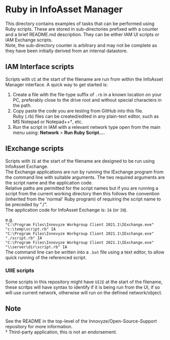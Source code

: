 # Ruby in InfoAsset Manager

This directory contains examples of tasks that can be performed using Ruby scripts. These are stored in sub-directories prefixed with a counter and a brief README.md description. They can be either IAM UI scripts or IAM Exchange scripts.  
Note, the sub-directory counter is arbitrary and may not be complete as they have been initially derived from an internal datastore.

## IAM Interface scripts
Scripts with `UI` at the start of the filename are run from within the InfoAsset Manager interface. A quick way to get started is:  
1. Create a file with the file-type suffix of `.rb` in a known location on your PC, preferably close to the drive root and without special characters in the path.  
2. Copy paste the code you are testing from GitHub into this file.  
    Ruby (.rb) files can be created/edited in any plain-text editor, such as MS Notepad or Notepad++†, etc.  
3. Run the script in IAM with a relevant network type open from the main menu using: **Network** > **Run Ruby Script...**.  

## IExchange scripts
Scripts with `IE` at the start of the filename are designed to be run using InfoAsset Exchange.  
The Exchange applications are run by running the IExchange program from the command line with suitable arguments. The two required arguments are the script name and the application code.  
Relative paths are permitted for the script names but if you are running a script from the current working directory then this follows the convention (inherited from the 'normal' Ruby program) of requiring the script name to be preceded by "./".  
The application code for InfoAsset Exchange is: `IA` (or `IN`).  


e.g.  
`"C:\Program Files\Innovyze Workgroup Client 2021.1\IExchange.exe" "c:\temp\script.rb" IA`  
`"C:\Program Files\Innovyze Workgroup Client 2021.1\IExchange.exe" "./script.rb" IA`  
`"C:\Program Files\Innovyze Workgroup Client 2021.1\IExchange.exe" "\\server\dir\script.rb" IA`  
The command line can be written into a `.bat` file using a text editor, to allow quick running of the referenced script.  


### UIIE scripts
Some scripts in this repository might have `UIIE` at the start of the filename, these scritps will have syntax to identify if it is being run from the UI, if so will use current network, otherwise will run on the defined network/object.


## Note
See the README in the top-level of the Innovyze/Open-Source-Support repository for more information.  
† Third-party application, this is not an endorsement.  